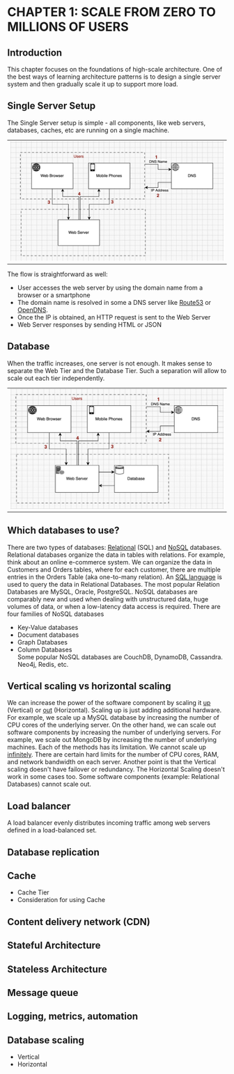 # CHAPTER 1: SCALE FROM ZERO TO MILLIONS OF USERS

## Introduction
This chapter focuses on the foundations of high-scale architecture. One of the best ways of learning architecture patterns is to design a single server system and then gradually scale it up to support more load.

## Single Server Setup
The Single Server setup is simple - all components, like web servers, databases, caches, etc are running on a single machine. 
<table width="256px">
  <tr>
    <td><img src="../images/chapter1-single-server.png" /></td>
  </tr>
</table>
  
The flow is straightforward as well:
- User accesses the web server by using the domain name from a browser or a smartphone 
- The domain name is resolved in some a DNS server like [Route53](https://en.wikipedia.org/wiki/Amazon_Route_53) or [OpenDNS](https://en.wikipedia.org/wiki/OpenDNS).
- Once the IP is obtained, an HTTP request is sent to the Web Server
- Web Server responses by sending HTML or JSON 

## Database
When the traffic increases, one server is not enough. It makes sense to separate the Web Tier and the Database Tier. Such a separation will allow to scale out each tier independently. 
<table width="256px">
  <tr>
    <td><img src="../images/ch1-server-db.png" /></td>
  </tr>
</table>


## Which databases to use?
There are two types of databases: [Relational](https://en.wikipedia.org/wiki/Relational_database) (SQL) and [NoSQL](https://en.wikipedia.org/wiki/NoSQL) databases. Relational databases organize the data in tables with relations. For example, think about an online e-commerce system. We can organize the data in Customers and Orders tables, where for each customer, there are multiple entries in the Orders Table (aka one-to-many relation). An [SQL language](https://www.w3schools.com/sql/sql_intro.asp) is used to query the data in Relational Databases. The most popular Relation Databases are MySQL, Oracle, PostgreSQL.
NoSQL databases are comparably new and used when dealing with unstructured data, huge volumes of data, or when a low-latency data access is required. There are four families of NoSQL databases
- Key-Value databases
- Document databases 
- Graph Databases
- Column Databases  
Some popular NoSQL databases are CouchDB, DynamoDB, Cassandra. Neo4j, Redis, etc.

## Vertical scaling vs horizontal scaling
We can increase the power of the software component by scaling it [up](https://en.wikipedia.org/wiki/Scalability) (Vertical) or [out](https://en.wikipedia.org/wiki/Scalability) (Horizontal). Scaling up is just adding additional hardware. For example, we scale up a MySQL database by increasing the number of CPU cores of the underlying server. On the other hand, we can scale out software components by increasing the number of underlying servers. For example, we scale out MongoDB by increasing the number of underlying machines. 
Each of the methods has its limitation. We cannot scale up [infinitely](). There are certain hard limits for the number of CPU cores, RAM, and network bandwidth on each server. Another point is that the Vertical scaling doesn't have failover or redundancy. The Horizontal Scaling doesn't work in some cases too. Some software components (example: Relational Databases) cannot scale out. 


## Load balancer
A load balancer evenly distributes incoming traffic among web servers defined in a load-balanced set.

## Database replication

## Cache
- Cache Tier
- Consideration for using Cache

## Content delivery network (CDN)

## Stateful Architecture

## Stateless Architecture

## Message queue

## Logging, metrics, automation

## Database scaling
- Vertical
- Horizontal

